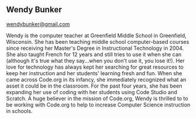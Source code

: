 ## Wendy Bunker

[wendybunker@gmail.com](mailto:wendybunker@gmail.com)

Wendy is the computer teacher at Greenfield Middle School in Greenfield, Wisconsin. She has been teaching middle school computer-based courses since receiving her Master's Degree in Instructional Technology in 2004.  She also taught French for 12 years and still tries to use it when she can (although it's true what they say...when you don't use it, you lose it!).  Her love for technology has always kept her searching for great resources to keep her instruction and her students' learning fresh and fun. When she came across Code.org in its infancy, she immediately recognized what an asset it could be in the classroom.  For the past four years, she has been expanding her use of coding with her students using Code Studio and Scratch.  A huge believer in the mission of Code.org, Wendy is thrilled to to be working with Code.org to help to increase Computer Science instruction in schools.

